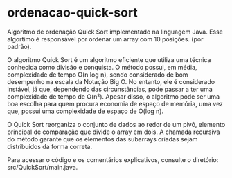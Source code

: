 # ordenacao-quick-sort
Algoritmo de ordenação Quick Sort implementado na linguagem Java. Esse algortimo é responsável por ordenar um array com 10 posições. (por padrão).

O algoritmo Quick Sort é um algoritmo eficiente que utiliza uma técnica conhecida como divisão e conquista. O método possui, em média, complexidade de tempo O(n log n), sendo considerado de bom desempenho na escala da Notação Big O. No entanto, ele é considerado instável, já que, dependendo das circunstâncias, pode passar a ter uma complexidade de tempo de O(n²). Apesar disso, o algoritmo pode ser uma boa escolha para quem procura economia de espaço de memória, uma vez que, possui uma complexidade de espaço de O(log n).

O Quick Sort reorganiza o conjunto de dados ao redor de um pivô, elemento principal de comparação que divide o array em dois. A chamada recursiva do método garante que os elementos das subarrays criadas sejam distribuídos da forma correta.

Para acessar o código e os comentários explicativos, consulte o diretório: src/QuickSort/main.java.
